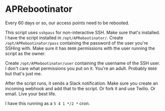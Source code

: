 # APRebootinator

Every 60 days or so, our access points need to be rebooted. 

This script uses `sshpass` for non-interactive SSH. Make sure that's installed. I have the script installed in `/opt/APRebootinator/`. Create `/opt/APRebootinator/pass` containing the password of the user you're SSHing with. Make sure it has `0600` permissions with the user running the script as the owner.

Create `/opt/APRebootinator/user` containing the username of the SSH user. I don't care what permissions you put on it. You're an adult. Probably `0660` but that's just me.

After the script runs, it sends a Slack notification. Make sure you create an incoming webhook and add that to the script. Or fork it and use Twilio. Or email. Live your best life.

I have this running as a `5 4 1 */2 *` cron.
